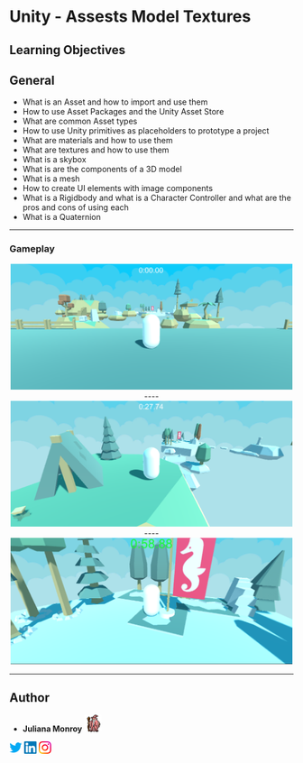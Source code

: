 # Unity - Assests Model Textures

## Learning Objectives

## General

- What is an Asset and how to import and use them
- How to use Asset Packages and the Unity Asset Store
- What are common Asset types
- How to use Unity primitives as placeholders to prototype a project
- What are materials and how to use them
- What are textures and how to use them
- What is a skybox
- What is are the components of a 3D model
- What is a mesh
- How to create UI elements with image components
- What is a Rigidbody and what is a Character Controller and what are the pros and cons of using each
- What is a Quaternion

----
### **Gameplay**

<div align="center"><img src="images/Player1.png" width="500">
----
<div align="center"><img src="images/Player2.png" width="500">
----
<div align="center"><img src="images/Player3.png" width="500">

-----

<!-- Contact info -->
<div align="left">

## Author
- **Juliana Monroy** <img src="https://github.com/deut-erium/deut-erium/blob/master/assets/gandalf_parrot.gif" width="30px"/>

[<img align="center" alt="contact | Twitter" width="22px" src="https://github.com/deut-erium/deut-erium/blob/master/assets/twitter.svg" />](https://twitter.com/julianamonroy03)
[<img align="center" alt="contact | LinkedIn" width="22px" src="https://github.com/deut-erium/deut-erium/blob/master/assets/linkedin.svg" />](https://www.linkedin.com/in/juliana-monroy-perez/)
[<img align="center" alt="contact | Instagram" width="22px" src="https://github.com/hargun79/hargun79/blob/master/Assets/Instagram.svg" />](https://www.instagram.com/julianamonr03/)

